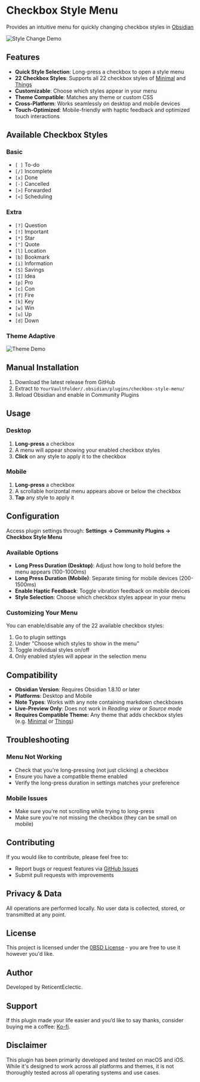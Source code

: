 
# Checkbox Style Menu

Provides an intuitive menu for quickly changing checkbox styles in [Obsidian](https://obsidian.md)

![Style Change Demo](https://github.com/user-attachments/assets/99900dee-997c-443f-a554-283395572d46)

## Features

- **Quick Style Selection**: Long-press a checkbox to open a style menu
- **22 Checkbox Styles**: Supports all 22 checkbox styles of [Minimal](https://github.com/kepano/obsidian-minimal) and [Things](https://github.com/colineckert/obsidian-things)
- **Customizable**: Choose which styles appear in your menu
- **Theme Compatible**: Matches any theme or custom CSS
- **Cross-Platform**: Works seamlessly on desktop and mobile devices
- **Touch-Optimized**: Mobile-friendly with haptic feedback and optimized touch interactions

## Available Checkbox Styles

### Basic

- `[ ]` To-do
- `[/]` Incomplete
- `[x]` Done
- `[-]` Cancelled
- `[>]` Forwarded
- `[<]` Scheduling

### Extra

- `[?]` Question
- `[!]` Important
- `[*]` Star
- `["]` Quote
- `[l]` Location
- `[b]` Bookmark
- `[i]` Information
- `[S]` Savings
- `[I]` Idea
- `[p]` Pro
- `[c]` Con
- `[f]` Fire
- `[k]` Key
- `[w]` Win
- `[u]` Up
- `[d]` Down

### Theme Adaptive

![Theme Demo](https://github.com/user-attachments/assets/8169c7c3-5337-4e59-a391-4910fbf303bd)

## Manual Installation

1. Download the latest release from GitHub
4. Extract to `YourVaultFolder/.obsidian/plugins/checkbox-style-menu/`
5. Reload Obsidian and enable in Community Plugins

## Usage

### Desktop

1. **Long-press** a checkbox
2. A menu will appear showing your enabled checkbox styles
3. **Click** on any style to apply it to the checkbox

### Mobile

1. **Long-press** a checkbox
2. A scrollable horizontal menu appears above or below the checkbox
3. **Tap** any style to apply it

## Configuration

Access plugin settings through: **Settings → Community Plugins → Checkbox Style Menu**

### Available Options

- **Long Press Duration (Desktop)**: Adjust how long to hold before the menu appears (100-1000ms)
- **Long Press Duration (Mobile)**: Separate timing for mobile devices (200-1500ms)
- **Enable Haptic Feedback**: Toggle vibration feedback on mobile devices
- **Style Selection**: Choose which checkbox styles appear in your menu

### Customizing Your Menu

You can enable/disable any of the 22 available checkbox styles:

1. Go to plugin settings
2. Under "Choose which styles to show in the menu"
3. Toggle individual styles on/off
4. Only enabled styles will appear in the selection menu

## Compatibility

- **Obsidian Version**: Requires Obsidian 1.8.10 or later
- **Platforms**: Desktop and Mobile
- **Note Types**: Works with any note containing markdown checkboxes
- **Live-Preview Only**: Does not work in *Reading view* or *Source mode*
- **Requires Compatible Theme:** Any theme that adds checkbox styles (e.g. [Minimal](https://github.com/kepano/obsidian-minimal) or [Things](https://github.com/colineckert/obsidian-things))

## Troubleshooting

### Menu Not Working

- Check that you're long-pressing (not just clicking) a checkbox
- Ensure you have a compatible theme enabled 
- Verify the long-press duration in settings matches your preference

### Mobile Issues

- Make sure you're not scrolling while trying to long-press
- Make sure you're not missing the checkbox (they can be small on mobile)

## Contributing

If you would like to contribute, please feel free to:

- Report bugs or request features via [GitHub Issues](https://github.com/ReticentEclectic/checkbox-style-menu/issues)
- Submit pull requests with improvements

## Privacy & Data

All operations are performed locally. No user data is collected, stored, or transmitted at any point.

## License

This project is licensed under the [0BSD License](LICENSE) - you are free to use it however you'd like.

## Author

Developed by ReticentEclectic.

## Support

If this plugin made your life easier and you’d like to say thanks, consider buying me a coffee: [Ko-fi](https://ko-fi.com/ReticentEclectic).

## Disclaimer

This plugin has been primarily developed and tested on macOS and iOS. While it's designed to work across all platforms and themes, it is not thoroughly tested across all operating systems and use cases.
